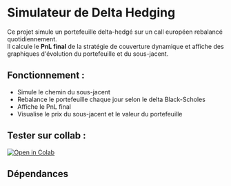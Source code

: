 # Simulateur de Delta Hedging

Ce projet simule un portefeuille delta-hedgé sur un call européen rebalancé quotidiennement.  
Il calcule le **PnL final** de la stratégie de couverture dynamique et affiche des graphiques d'évolution du portefeuille et du sous-jacent.

## Fonctionnement :

- Simule le chemin du sous-jacent
- Rebalance le portefeuille chaque jour selon le delta Black-Scholes
- Affiche le PnL final
- Visualise le prix du sous-jacent et le valeur du portefeuille

## Tester sur collab :

[![Open in Colab](https://colab.research.google.com/assets/colab-badge.svg)](https://colab.research.google.com/github/Gabriel-Benguigui/delta-hedging-simulator/blob/main/delta_hedging_simulator.ipynb)

##  Dépendances
